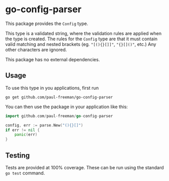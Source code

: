 # go-config-parser

This package provides the `Config` type.

This type is a validated string, where the validation rules are applied when the
type is created. The rules for the `Config` type are that it must contain valid
matching and nested brackets (eg. `"[(){}[]]"`, `"{}[]()"`, etc.) Any other characters are ignored.

This package has no external dependencies.

## Usage

To use this type in you applications, first run
```
go get github.com/paul-freeman/go-config-parser
```

You can then use the package in your application like this:
```go
import github.com/paul-freeman/go-config-parser

config, err := parse.New("(){}[]")
if err != nil {
    panic(err)
}
```

## Testing

Tests are provided at 100% coverage. These can be run using the standard `go test` command.